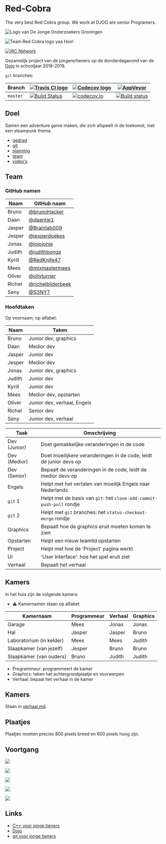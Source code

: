 # Red-Cobra

The very best Red Cobra group. We work at DJOG are senior Programers.

![Logo van De Jonge Onderzoekers Groningen](plaatjes/djog.png)

![Team Red Cobra logo yaa Hoo!](plaatjes/red_cobra.png)

[![IRC Network](https://img.shields.io/badge/irc-%23Red-Cobra-blue.svg "IRC Freenode")](https://webchat.freenode.net/?channels=Red-Cobra)

Gezamelijk project van de jongere/tieners 
op de donderdagavond van de [Dojo](https://github.com/richelbilderbeek/Dojo) in schooljaar 2018-2019.

`git` branches:

Branch|[![Travis CI logo](plaatjes/travis.png)](https://travis-ci.org)|[![Codecov logo](plaatjes/codecov.png)](https://www.codecov.io)|[![AppVeyor](plaatjes/appveyor.png)](https://www.appveyor.com/)
---|---|---|---
`master`|[![Build Status](https://travis-ci.org/richelbilderbeek/Red-Cobra.svg?branch=master)](https://travis-ci.org/richelbilderbeek/Red-Cobra/branches) | [![codecov.io](https://codecov.io/github/richelbilderbeek/Red-Cobra/coverage.svg?branch=master)](https://codecov.io/github/richelbilderbeek/Red-Cobra?branch=master)|[![Build status](https://ci.appveyor.com/api/projects/status/kmy0bqe0kcmwfjjx/branch/master?svg=true)](https://ci.appveyor.com/project/richelbilderbeek/djog-nanos-2018/branch/master)

## Doel

Samen een adventure game maken, die zich afspeelt in de toekomst, met
een steampunk thema.

  * [gedrag](doc/gedrag.md)
  * [git](doc/git.md)
  * [planning](doc/planning.md)
  * [team](team/README.md)
  * [video's](doc/videos.md)

## Team

### GitHub namen

Naam   |GitHub naam
-------|------------------
Bruno  |[@brunoHacker](https://github.com/brunoHacker)
Daan   |[@daantje1](https://github.com/daantje1)
Jasper |[@Brainlab009](https://github.com/Brainlab009)
Jesper |[@jesperdoekes](https://github.com/jesperdoekes)
Jonas  |[@jojojonie](https://github.com/jojojonie)
Judith |[@judithbonga](https://github.com/judithbonga)
Kyrill |[@RedKnife47](https://github.com/RedKnife47)
Mees   |[@mixmastermees](https://github.com/mixmastermees)
Oliver |[@ollyturner](https://github.com/ollyturner)
Richel |[@richelbilderbeek](https://github.com/richelbilderbeek)
Seny   |[@S3NY7](https://github.com/S3NY7)

### Hoofdtaken

Op voornaam, op alfabet:

Naam   |Taken
-------|---
Bruno  |Junior dev, graphics
Daan   |Medior dev
Jasper |Junior dev
Jesper |Medior dev
Jonas  |Junior dev, graphics
Judith |Junior dev
Kyrill |Junior dev
Mees   |Medior dev, opstarten
Oliver |Junior dev, verhaal, Engels
Richel |Senior dev
Seny   |Junior dev, verhaal

Taak|Omschrijving
---|---
Dev (Junior)|Doet gemakkelijke veranderingen in de code
Dev (Medior)|Doet moeilijkere veranderingen in de code, leidt de junior devs op
Dev (Senior)|Bepaalt de veranderingen in de code, leidt de medior devs op
Engels|Helpt met het vertalen van moeilijk Engels naar Nederlands
`git` 1|Helpt met de basis van `git`: het `clone-add-commit-push-pull` rondje
`git` 2|Helpt met `git` branches: het `status-checkout-merge` rondje
Graphics|Bepaalt hoe de graphics eruit moeten komen te zien
Opstarten|Helpt een nieuw teamlid opstarten
Project|Helpt met hoe de 'Project' pagina werkt
UI|'User Interface': hoe het spel eruit ziet
Verhaal|Bepaalt het verhaal

## Kamers

In het huis zijn de volgende kamers:

 * :warning: Kamernamen staan op alfabet

Kamernaam               |Programmeur | Verhaal |Graphics
------------------------|----------- |---------|-------------
Garage                  | Mees       | Jonas   | Jonas
Hal                     | Jasper     | Jasper  | Bruno
Laboratorium (in kelder)| Mees       | Mees    | Judith
Slaapkamer (van jezelf) | Jesper     | Bruno   | Bruno
Slaapkamer (van ouders) | Bruno      | Judith  | Judith

 * Programmeur: programmeert de kamer
 * Graphics: teken het achtergrondplaatje en voorwerpen
 * Verhaal: bepaal het verhaal in de kamer

## Kamers

Staan in [verhaal.md](verhaal.md).

## Plaatjes

Plaatjes moeten precies 800 pixels breed en 600 pixels hoog zijn.

## Voortgang

![](plaatjes/20190606.png)

![](plaatjes/20190322.png)

![](plaatjes/20190222.png)

![](plaatjes/20190221.png)

![](plaatjes/20190212.png)

## Links

 * [C++ voor jonge tieners](https://github.com/richelbilderbeek/cpp_voor_jonge_tieners)
 * [Dojo](https://github.com/richelbilderbeek/Dojo)
 * [git voor jonge tieners](https://github.com/richelbilderbeek/git_voor_jonge_tieners)
